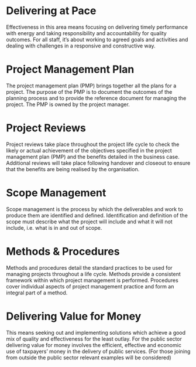 # Delivering at Pace

Effectiveness in this area means focusing on delivering timely performance with energy and taking responsibility and accountability for quality outcomes. For all staff, it’s about working to agreed goals and activities and dealing with challenges in a responsive and constructive way. 

# Project Management Plan 	
The project management plan (PMP) brings together all the plans for a project. The purpose of the PMP is to document the outcomes of the planning process and to provide the reference document for managing the project. The PMP is owned by the project manager. 

# Project Reviews
Project reviews take place throughout the project life cycle to check the likely or actual achievement of the objectives specified in the project management plan (PMP) and the benefits detailed in the business case. Additional reviews will take place following handover and closeout to ensure that the benefits are being realised by the organisation. 

# Scope Management
Scope management is the process by which the deliverables and work to produce them are identified and defined. Identification and definition of the scope must describe what the project will include and what it will not include, i.e. what is in and out of scope. 

# Methods & Procedures
Methods and procedures detail the standard practices to be used for managing projects throughout a life cycle. Methods provide a consistent framework within which project management is performed. Procedures cover individual aspects of project management practice and form an integral part of a method. 

# Delivering Value for Money
This means seeking out and implementing solutions which achieve a good mix of quality and effectiveness for the least outlay. For the public sector delivering value for money involves the efficient, effective and economic use of taxpayers’ money in the delivery of public services. (For those joining from outside the public sector relevant examples will be considered) 


